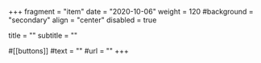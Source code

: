 +++
fragment = "item"
date = "2020-10-06"
weight = 120
#background = "secondary"
align = "center"
disabled = true

title = ""
subtitle = ""

#[[buttons]]
    #text = ""
    #url = ""
+++
